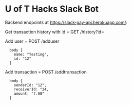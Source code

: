 # U of T Hacks Slack Bot

Backend endpoints at https://slack-pay-api.herokuapp.com/:

Get transaction history with id = GET /history?id=<userid>

Add user = POST /adduser
```
  body {
    name: "Testing",
    id: "12"
  }
  ```
  
Add transaction = POST /addtransaction
```
  body {
    senderId: "12",
    receiverId: "24,
    amount: "7.00"
  }
  ```
